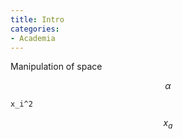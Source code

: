 ```yaml
---
title: Intro
categories:
- Academia
---
```



Manipulation of space


$$\alpha$$



```
x_i^2
```

$$x_a$$

